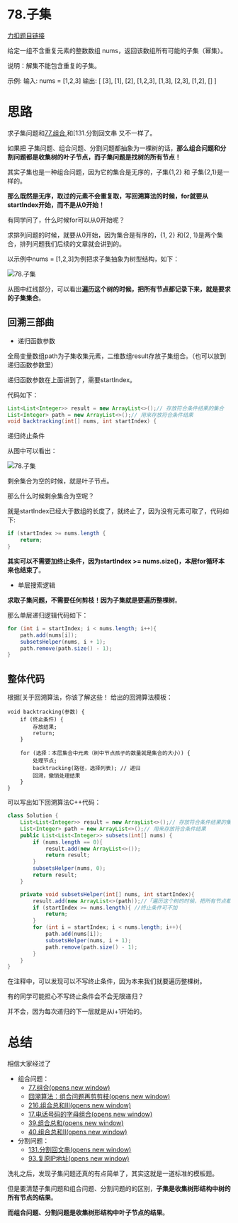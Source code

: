 # 78.子集

[力扣题目链接](https://leetcode-cn.com/problems/subsets/)

给定一组不含重复元素的整数数组 nums，返回该数组所有可能的子集（幂集）。

说明：解集不能包含重复的子集。

示例: 输入: nums = [1,2,3] 输出: [ [3],  [1],  [2],  [1,2,3],  [1,3],  [2,3],  [1,2],  [] ]

# 思路

求子集问题和[77.组合 ](https://programmercarl.com/0077.组合.html)和[131.分割回文串 又不一样了。

如果把 子集问题、组合问题、分割问题都抽象为一棵树的话，**那么组合问题和分割问题都是收集树的叶子节点，而子集问题是找树的所有节点！**

其实子集也是一种组合问题，因为它的集合是无序的，子集{1,2} 和 子集{2,1}是一样的。

**那么既然是无序，取过的元素不会重复取，写回溯算法的时候，for就要从startIndex开始，而不是从0开始！**

有同学问了，什么时候for可以从0开始呢？

求排列问题的时候，就要从0开始，因为集合是有序的，{1, 2} 和{2, 1}是两个集合，排列问题我们后续的文章就会讲到的。

以示例中nums = [1,2,3]为例把求子集抽象为树型结构，如下：

![78.子集](https://typora-gao-pic.oss-cn-beijing.aliyuncs.com/202011232041348.png)

从图中红线部分，可以看出**遍历这个树的时候，把所有节点都记录下来，就是要求的子集集合**。

## 回溯三部曲

- 递归函数参数

全局变量数组path为子集收集元素，二维数组result存放子集组合。（也可以放到递归函数参数里）

递归函数参数在上面讲到了，需要startIndex。

代码如下：

```java
List<List<Integer>> result = new ArrayList<>();// 存放符合条件结果的集合
List<Integer> path = new ArrayList<>();// 用来存放符合条件结果
void backtracking(int[] nums, int startIndex) {
```

递归终止条件

从图中可以看出：

![78.子集](https://typora-gao-pic.oss-cn-beijing.aliyuncs.com/202011232041348.png)

剩余集合为空的时候，就是叶子节点。

那么什么时候剩余集合为空呢？

就是startIndex已经大于数组的长度了，就终止了，因为没有元素可取了，代码如下:

```java
if (startIndex >= nums.length {
    return;
}
```

**其实可以不需要加终止条件，因为startIndex >= nums.size()，本层for循环本来也结束了**。

- 单层搜索逻辑

**求取子集问题，不需要任何剪枝！因为子集就是要遍历整棵树**。

那么单层递归逻辑代码如下：

```java
for (int i = startIndex; i < nums.length; i++){
    path.add(nums[i]);
    subsetsHelper(nums, i + 1);
    path.remove(path.size() - 1);
}
```

## 整体代码

根据[关于回溯算法，你该了解这些！ 给出的回溯算法模板：

```text
void backtracking(参数) {
    if (终止条件) {
        存放结果;
        return;
    }

    for (选择：本层集合中元素（树中节点孩子的数量就是集合的大小）) {
        处理节点;
        backtracking(路径，选择列表); // 递归
        回溯，撤销处理结果
    }
}
```

可以写出如下回溯算法C++代码：

```java
class Solution {
    List<List<Integer>> result = new ArrayList<>();// 存放符合条件结果的集合
    List<Integer> path = new ArrayList<>();// 用来存放符合条件结果
    public List<List<Integer>> subsets(int[] nums) {
        if (nums.length == 0){
            result.add(new ArrayList<>());
            return result;
        }
        subsetsHelper(nums, 0);
        return result;
    }

    private void subsetsHelper(int[] nums, int startIndex){
        result.add(new ArrayList<>(path));//「遍历这个树的时候，把所有节点都记录下来，就是要求的子集集合」。
        if (startIndex >= nums.length){ //终止条件可不加
            return;
        }
        for (int i = startIndex; i < nums.length; i++){
            path.add(nums[i]);
            subsetsHelper(nums, i + 1);
            path.remove(path.size() - 1);
        }
    }
}
```

在注释中，可以发现可以不写终止条件，因为本来我们就要遍历整棵树。

有的同学可能担心不写终止条件会不会无限递归？

并不会，因为每次递归的下一层就是从i+1开始的。

# 总结

相信大家经过了

- 组合问题：
  - [77.组合(opens new window)](https://programmercarl.com/0077.组合.html)
  - [回溯算法：组合问题再剪剪枝(opens new window)](https://programmercarl.com/0077.组合优化.html)
  - [216.组合总和III(opens new window)](https://programmercarl.com/0216.组合总和III.html)
  - [17.电话号码的字母组合(opens new window)](https://programmercarl.com/0017.电话号码的字母组合.html)
  - [39.组合总和(opens new window)](https://programmercarl.com/0039.组合总和.html)
  - [40.组合总和II(opens new window)](https://programmercarl.com/0040.组合总和II.html)
- 分割问题：
  - [131.分割回文串(opens new window)](https://programmercarl.com/0131.分割回文串.html)
  - [93.复原IP地址(opens new window)](https://programmercarl.com/0093.复原IP地址.html)

洗礼之后，发现子集问题还真的有点简单了，其实这就是一道标准的模板题。

但是要清楚子集问题和组合问题、分割问题的的区别，**子集是收集树形结构中树的所有节点的结果**。

**而组合问题、分割问题是收集树形结构中叶子节点的结果**。